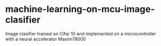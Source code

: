 # machine-learning-on-mcu-image-clasifier
Image clasifier trained on Cifar 10 and implemented on a microcontroller with a neural accelerator Maxim78000
